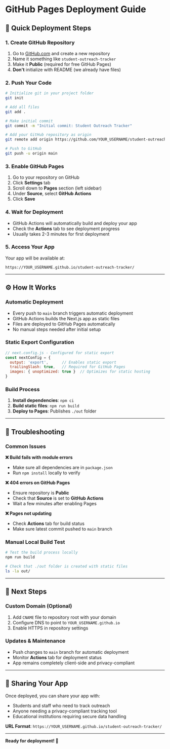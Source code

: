 # GitHub Pages Deployment Guide

## 🚀 Quick Deployment Steps

### 1. Create GitHub Repository
1. Go to [GitHub.com](https://github.com) and create a new repository
2. Name it something like `student-outreach-tracker`
3. Make it **Public** (required for free GitHub Pages)
4. **Don't** initialize with README (we already have files)

### 2. Push Your Code
```bash
# Initialize git in your project folder
git init

# Add all files
git add .

# Make initial commit
git commit -m "Initial commit: Student Outreach Tracker"

# Add your GitHub repository as origin
git remote add origin https://github.com/YOUR_USERNAME/student-outreach-tracker.git

# Push to GitHub
git push -u origin main
```

### 3. Enable GitHub Pages
1. Go to your repository on GitHub
2. Click **Settings** tab
3. Scroll down to **Pages** section (left sidebar)
4. Under **Source**, select **GitHub Actions**
5. Click **Save**

### 4. Wait for Deployment
- GitHub Actions will automatically build and deploy your app
- Check the **Actions** tab to see deployment progress
- Usually takes 2-3 minutes for first deployment

### 5. Access Your App
Your app will be available at:
```
https://YOUR_USERNAME.github.io/student-outreach-tracker/
```

---

## ⚙️ How It Works

### Automatic Deployment
- Every push to `main` branch triggers automatic deployment
- GitHub Actions builds the Next.js app as static files
- Files are deployed to GitHub Pages automatically
- No manual steps needed after initial setup

### Static Export Configuration
```javascript
// next.config.js - Configured for static export
const nextConfig = {
  output: 'export',      // Enables static export
  trailingSlash: true,   // Required for GitHub Pages
  images: { unoptimized: true }  // Optimizes for static hosting
}
```

### Build Process
1. **Install dependencies**: `npm ci`
2. **Build static files**: `npm run build`
3. **Deploy to Pages**: Publishes `./out` folder

---

## 🔧 Troubleshooting

### Common Issues

**❌ Build fails with module errors**
- Make sure all dependencies are in `package.json`
- Run `npm install` locally to verify

**❌ 404 errors on GitHub Pages**
- Ensure repository is **Public**
- Check that **Source** is set to **GitHub Actions**
- Wait a few minutes after enabling Pages

**❌ Pages not updating**
- Check **Actions** tab for build status
- Make sure latest commit pushed to `main` branch

### Manual Local Build Test
```bash
# Test the build process locally
npm run build

# Check that ./out folder is created with static files
ls -la out/
```

---

## 🌟 Next Steps

### Custom Domain (Optional)
1. Add `CNAME` file to repository root with your domain
2. Configure DNS to point to `YOUR_USERNAME.github.io`
3. Enable HTTPS in repository settings

### Updates & Maintenance
- Push changes to `main` branch for automatic deployment
- Monitor **Actions** tab for deployment status
- App remains completely client-side and privacy-compliant

---

## 📱 Sharing Your App

Once deployed, you can share your app with:
- Students and staff who need to track outreach
- Anyone needing a privacy-compliant tracking tool
- Educational institutions requiring secure data handling

**URL Format**: `https://YOUR_USERNAME.github.io/student-outreach-tracker/`

---

**Ready for deployment! 🎉** 